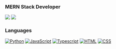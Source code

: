 ### MERN Stack Developer

<img src="https://github-readme-stats.vercel.app/api?username=confusion0&show_icons=true&include_all_commits=true&show_icons=true&count_private=true&theme=material-palenight"/>
<img src="https://github-readme-stats.vercel.app/api/top-langs?username=confusion0&langs_count=5&show_icons=true&locale=en&hide_border=true&layout=compact&theme=onedark"/>

### Languages
[![Python](https://img.shields.io/badge/python-black?style=for-the-badge&logo=python)](https://github.com/confusion0)
[![JavaScript](https://img.shields.io/badge/javascript-black?style=for-the-badge&logo=javascript)](https://github.com/confusion0)
[![Typescript](https://img.shields.io/badge/TypeScript-007ACC?style=for-the-badge&logo=typescript&logoColor=white)](https://github.com/confusion0)
[![HTML](https://img.shields.io/badge/HTML5-E34F26?style=for-the-badge&logo=html5&logoColor=white)](https://github.com/confusion0)
[![CSS](https://img.shields.io/badge/CSS3-1572B6?style=for-the-badge&logo=css3&logoColor=white)](https://github.com/confusion0)
